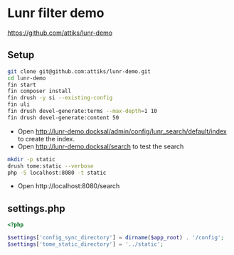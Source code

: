 # Lunr filter demo

https://github.com/attiks/lunr-demo

## Setup

```bash
git clone git@github.com:attiks/lunr-demo.git
cd lunr-demo
fin start
fin composer install
fin drush -y si --existing-config
fin uli
fin drush devel-generate:terms --max-depth=1 10
fin drush devel-generate:content 50
```

- Open http://lunr-demo.docksal/admin/config/lunr_search/default/index to create the index.
- Open http://lunr-demo.docksal/search to test the search

```bash
mkdir -p static
drush tome:static --verbose
php -S localhost:8080 -t static
```

- Open http://localhost:8080/search

## settings.php

```php
<?php

$settings['config_sync_directory'] = dirname($app_root) . '/config';
$settings['tome_static_directory'] = '../static';
```
